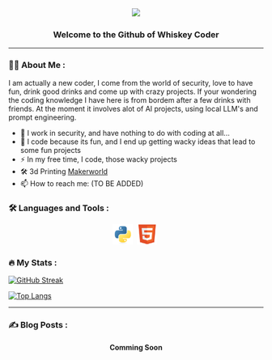 <div id="header" align="center">
  <img src="https://media2.giphy.com/media/9GIE4bg4EV7UYFeP5B/giphy.gif?cid=ecf05e47zk367y6fonbkp0q24ayrrcwvjwp0sfzr6bv60aws&ep=v1_gifs_search&rid=giphy.gif&ct=g" width="300"/>
</div>

<div id="header" align="center">
<h3>Welcome to the Github of Whiskey Coder</h3> 
</div>


---
### :man_technologist: About Me :
I am actually a new coder, I come from the world of security, love to have fun, drink good drinks and come up with crazy projects. If your wondering the coding knowledge I have here is from bordem after a few drinks with friends. At the moment it involves alot of AI projects, using local LLM's and prompt engineering. 

- :telescope: I work in security, and have nothing to do with coding at all...
- :seedling: I code because its fun, and I end up getting wacky ideas that lead to some fun projects
- :zap: In my free time, I code, those wacky projects
- :hammer_and_wrench: 3d Printing [Makerworld](https://makerworld.com/en/u/1366979090)
- :mailbox: How to reach me: (TO BE ADDED)


### :hammer_and_wrench: Languages and Tools :
<div align="center">
  <img src="https://github.com/devicons/devicon/blob/master/icons/python/python-original.svg" title="Python" alt="Python" width="40" height="40"/>&nbsp;
  <img src="https://github.com/devicons/devicon/blob/master/icons/html5/html5-original.svg" title="HTML5" alt="HTML" width="40" height="40"/>&nbsp;
</div>


### :fire: My Stats :
[![GitHub Streak](http://github-readme-streak-stats.herokuapp.com?user=your-github-username&theme=dark&background=000000)](https://git.io/streak-stats)

[![Top Langs](https://github-readme-stats.vercel.app/api/top-langs/?username=your-github-username&layout=compact&theme=vision-friendly-dark)](https://github.com/anuraghazra/github-readme-stats)


---

### :writing_hand: Blog Posts :
<h4 align="center"> Comming Soon<h4>
